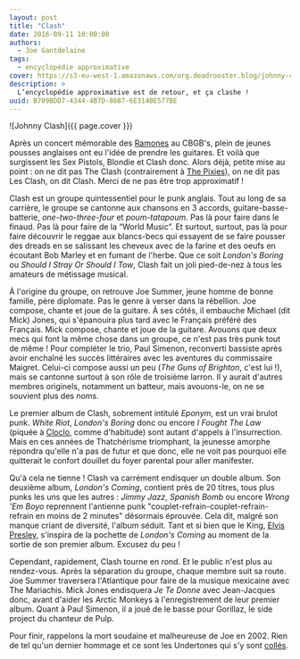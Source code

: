 ```yaml
---
layout: post
title: "Clash"
date: 2016-09-11 10:00:00
authors:
  - Joe Gantdelaine
tags:
  - encyclopédie approximative
cover: https://s3-eu-west-1.amazonaws.com/org.deadrooster.blog/johnny-clash.jpg
description: >
  L’encyclopédie approximative est de retour, et ça clashe !
uuid: B709BDD7-4344-4B7D-8687-6E314BE577BE
---
```


![Johnny Clash]({{ page.cover }})

Après un concert mémorable des [Ramones](http://www.deadrooster.org/The-Ramones)
au CBGB's, plein de jeunes pousses anglaises ont eu l'idée de prendre les
guitares. Et voilà que surgissent les Sex Pistols, Blondie et Clash donc. Alors
déjà, petite mise au point : on ne dit pas The Clash (contrairement à [The
Pixies](http://www.deadrooster.org/The-Pixies)), on ne dit pas Les Clash, on dit
Clash. Merci de ne pas être trop approximatif !

Clash est un groupe quintessentiel pour le punk anglais. Tout au long de sa
carrière, le groupe se cantonne aux chansons en 3 accords,
guitare-basse-batterie, _one-two-three-four_ et _poum-tatapoum_. Pas là pour
faire dans le finaud. Pas là pour faire de la “World Music”. Et surtout,
surtout, pas là pour faire découvrir le reggae aux blancs-becs qui essayent de
se faire pousser des dreads en se salissant les cheveux avec de la farine et des
oeufs en écoutant Bob Marley et en fumant de l'herbe. Que ce soit _London's
Boring_ ou _Should I Stray Or Should I Tow_, Clash fait un joli pied-de-nez à
tous les amateurs de métissage musical.

À l'origine du groupe, on retrouve Joe Summer, jeune homme de bonne famille,
père diplomate. Pas le genre à verser dans la rébellion. Joe compose, chante et
joue de la guitare. À ses côtés, il embauche Michael (dit Mick) Jones, qui
s'épanouira plus tard avec le Français préféré des Français. Mick compose,
chante et joue de la guitare. Avouons que deux mecs qui font la même chose dans
un groupe, ce n'est pas très punk tout de même ! Pour compléter le trio, Paul
Simenon, reconverti bassiste après avoir enchaîné les succès littéraires avec
les aventures du commissaire Maigret. Celui-ci compose aussi un peu (_The Guns
of Brighton_, c'est lui !), mais se cantonne surtout à son rôle de troisième
larron. Il y aurait d'autres membres originels, notamment un batteur, mais
avouons-le, on ne se souvient plus des noms.

Le premier album de Clash, sobrement intitulé _Eponym_, est un vrai brulot punk.
_White Riot_, _London's Boring_ donc ou encore _I Fought The Law_ (piquée à
[Cloclo](https://www.youtube.com/watch?v=WZsAU2lf6ks), comme d'habitude) sont
autant d'appels à l'insurrection. Mais en ces années de Thatchérisme triomphant,
la jeunesse amorphe répondra qu'elle n'a pas de futur et que donc, elle ne voit
pas pourquoi elle quitterait le confort douillet du foyer parental pour aller
manifester.

Qu'à cela ne tienne ! Clash va carrément endisquer un double album. Son deuxième
album, _London's Coming_, contient près de 20 titres, tous plus punks les uns
que les autres : _Jimmy Jazz_, _Spanish Bomb_ ou encore _Wrong 'Em Boyo_
reprennent l'antienne punk "couplet-refrain-couplet-refrain-refrain en moins de
2 minutes" désormais éprouvée. Cela dit, malgré son manque criant de diversité,
l'album séduit. Tant et si bien que le King, [Elvis
Presley](http://www.deadrooster.org/Elvis-Presley), s'inspira de la pochette de
_London's Coming_ au moment de la sortie de son premier album. Excusez du peu !

Cependant, rapidement, Clash tourne en rond. Et le public n'est plus au
rendez-vous. Après la séparation du groupe, chaque membre suit sa route. Joe
Summer traversera l'Atlantique pour faire de la musique mexicaine avec The
Mariachis. Mick Jones endisquera _Je Te Donne_ avec Jean-Jacques donc, avant
d'aider les Arctic Monkeys à l'enregistrement de leur premier album. Quant à
Paul Simenon, il a joué de le basse pour Gorillaz, le side project du chanteur
de Pulp.

Pour finir, rappelons la mort soudaine et malheureuse de Joe en 2002. Rien de
tel qu'un dernier hommage et ce sont les Undertones qui s'y sont
[collés](https://www.youtube.com/watch?v=8c14buJtYSs).
